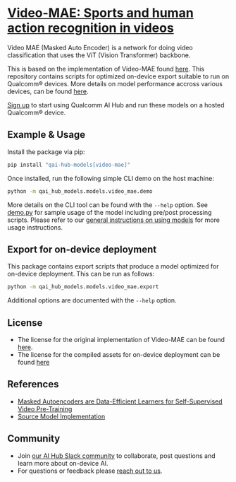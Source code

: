 # [Video-MAE: Sports and human action recognition in videos](https://aihub.qualcomm.com/models/video_mae)

Video MAE (Masked Auto Encoder) is a network for doing video classification that uses the ViT (Vision Transformer) backbone.

This is based on the implementation of Video-MAE found [here](https://github.com/MCG-NJU/VideoMAE). This repository contains scripts for optimized on-device
export suitable to run on Qualcomm® devices. More details on model performance
accross various devices, can be found [here](https://aihub.qualcomm.com/models/video_mae).

[Sign up](https://myaccount.qualcomm.com/signup) to start using Qualcomm AI Hub and run these models on a hosted Qualcomm® device.




## Example & Usage

Install the package via pip:
```bash
pip install "qai-hub-models[video-mae]"
```


Once installed, run the following simple CLI demo on the host machine:

```bash
python -m qai_hub_models.models.video_mae.demo
```
More details on the CLI tool can be found with the `--help` option. See
[demo.py](demo.py) for sample usage of the model including pre/post processing
scripts. Please refer to our [general instructions on using
models](../../../#getting-started) for more usage instructions.

## Export for on-device deployment

This package contains export scripts that produce a model optimized for
on-device deployment. This can be run as follows:

```bash
python -m qai_hub_models.models.video_mae.export
```
Additional options are documented with the `--help` option.


## License
* The license for the original implementation of Video-MAE can be found
  [here](https://github.com/MCG-NJU/VideoMAE/blob/main/LICENSE).
* The license for the compiled assets for on-device deployment can be found [here](https://qaihub-public-assets.s3.us-west-2.amazonaws.com/qai-hub-models/Qualcomm+AI+Hub+Proprietary+License.pdf)


## References
* [Masked Autoencoders are Data-Efficient Learners for Self-Supervised Video Pre-Training](https://arxiv.org/abs/2203.12602)
* [Source Model Implementation](https://github.com/MCG-NJU/VideoMAE)



## Community
* Join [our AI Hub Slack community](https://aihub.qualcomm.com/community/slack) to collaborate, post questions and learn more about on-device AI.
* For questions or feedback please [reach out to us](mailto:ai-hub-support@qti.qualcomm.com).
